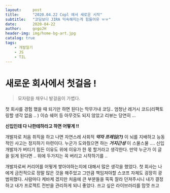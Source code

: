 ```yaml
---
layout:     post
title:      "2020.04.22 Copl 에서 새로운 시작"
subtitle:   "코딩보다 JIRA 익숙해지는게 힘들어유 ㅠㅠ"
date:       2020-04-22
author:     gogoJH
header-img: img/home-bg-art.jpg
catalog: true
tags:
    - 개발일기
    - JS
    - TIL
---
```

# 새로운 회사에서 첫걸음 !
> 모자람을 채우니 발걸음이 가볍다.

첫 회사를 경험 했을 때 되기만 하면 된다는 막무가내 코딩..
엄청난 레거시 코드(리팩토링할 생각 없음 .. ) 
이슈 쉐어 등 아무것도 되지 않았고 리뷰는 당연히 ...

**신입인데 다 나한테하라고 하면 어떻게  !!** 

개발자로 처음 취직을 하고 나면 자연스레 사회적 ***약자 프레임(?)*** 이 뇌를 지배하고 능동적인 사고는 정지하기 마련이다. 누군가 도와줬으면 하는 ***거지근성*** 이 스물스물 .... 신입 개발자가 버티기 힘든 이유도 위에 이유가 한 몫 할거라고 생각한다. 
만약 누군가 이 글을 읽게 된다면 .. 위에 두가지는 꼭 버리고 시작하기를 ..

개발자로써 커리어를 어떻게 쌓아야하는지에 대해서 많은 생각을 했었다.
첫 회사는 나에게 금전적으로 정말 많은 것을 해주었고 그만큼 책임져야할 
스코프 자체도 굉장히 광범위했다.
사람마다 케바케 겠지만 처음에 큰 부분들을 뚝뚝 잘라 던져주시니 내가 결정하고 내가 프로젝트 전반을 관리하게 되니 좋았다. 쓰고 싶은 라이브러리를 맘껏 쓰고 

<!--stackedit_data:
eyJoaXN0b3J5IjpbLTQxNDU1OTI5NF19
-->
